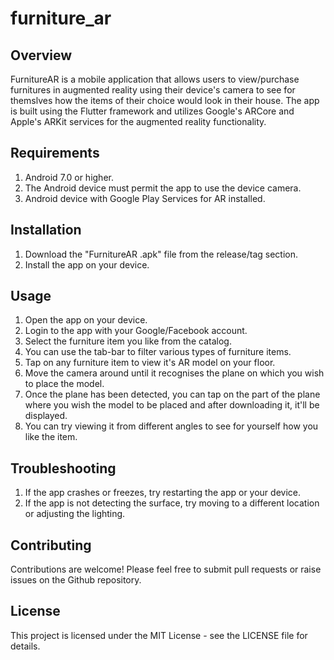 # furniture_ar

## Overview

FurnitureAR is a mobile application that allows users to view/purchase furnitures in augmented reality using their device's camera to see for themslves how the items of their choice would look in their house. The app is built using the Flutter framework and utilizes Google's ARCore and Apple's  ARKit services for the augmented reality functionality.

## Requirements

1. Android 7.0 or higher.
2. The Android device must permit the app to use the device camera.
3. Android device with Google Play Services for AR installed.

## Installation

1. Download the "FurnitureAR <version code>.apk" file from the release/tag section.
2. Install the app on your device.

## Usage

1. Open the app on your device.
2. Login to the app with your Google/Facebook account.
2. Select the furniture item you like from the catalog.
3. You can use the tab-bar to filter various types of furniture items.
5. Tap on any furniture item to view it's AR model on your floor.
6. Move the camera around until it recognises the plane on which you wish to place the model.
7. Once the plane has been detected, you can tap on the part of the plane where you wish the model to be placed and after downloading it, it'll be displayed.
8. You can try viewing it from different angles to see for yourself how you like the item.

## Troubleshooting

1. If the app crashes or freezes, try restarting the app or your device.
2. If the app is not detecting the surface, try moving to a different location or adjusting the lighting.

## Contributing

Contributions are welcome! Please feel free to submit pull requests or raise issues on the Github repository.

## License

This project is licensed under the MIT License - see the LICENSE file for details.


